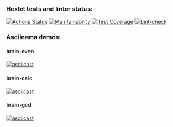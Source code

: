 ### Hexlet tests and linter status:
[![Actions Status](https://github.com/dmitriy-ga/python-project-lvl1/workflows/hexlet-check/badge.svg)](https://github.com/dmitriy-ga/python-project-lvl1/actions)
[![Maintainability](https://api.codeclimate.com/v1/badges/be21041e068cd089cc04/maintainability)](https://codeclimate.com/github/dmitriy-ga/python-project-lvl1/maintainability)
[![Test Coverage](https://api.codeclimate.com/v1/badges/be21041e068cd089cc04/test_coverage)](https://codeclimate.com/github/dmitriy-ga/python-project-lvl1/test_coverage)
[![Lint-check](https://github.com/dmitriy-ga/python-project-lvl1/actions/workflows/checks.yml/badge.svg)](https://github.com/dmitriy-ga/python-project-lvl1/actions/workflows/checks.yml)
### Asciinema demos:
#### brain-even 
[![asciicast](https://asciinema.org/a/MFn99r6wuzX4C47WQ75OWpeU7.svg)](https://asciinema.org/a/MFn99r6wuzX4C47WQ75OWpeU7)
#### brain-calc 
[![asciicast](https://asciinema.org/a/SsR3wZ42bdg93xltBjj5EWd77.svg)](https://asciinema.org/a/SsR3wZ42bdg93xltBjj5EWd77)
#### brain-gcd 
[![asciicast](https://asciinema.org/a/1JujFouJn7wLWAWTQDNJmd8pD.svg)](https://asciinema.org/a/1JujFouJn7wLWAWTQDNJmd8pD)